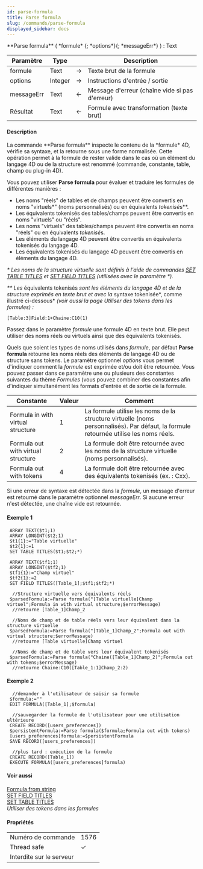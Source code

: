```yaml
---
id: parse-formula
title: Parse formula
slug: /commands/parse-formula
displayed_sidebar: docs
---
```


<!--REF #_command_.Parse formula.Syntax-->**Parse formula** ( *formule* {; *options*}{; *messageErr*} ) : Text<!-- END REF-->
<!--REF #_command_.Parse formula.Params-->
| Paramètre | Type |  | Description |
| --- | --- | --- | --- |
| formule | Text | &#8594;  | Texte brut de la formule |
| options | Integer | &#8594;  | Instructions d'entrée / sortie |
| messageErr | Text | &#8592; | Message d'erreur (chaîne vide si pas d'erreur) |
| Résultat | Text | &#8592; | Formule avec transformation (texte brut) |

<!-- END REF-->

#### Description 

<!--REF #_command_.Parse formula.Summary-->La commande **Parse formula** inspecte le contenu de la *formule* 4D, vérifie sa syntaxe, et la retourne sous une forme normalisée.<!-- END REF--> Cette opération permet à la formule de rester valide dans le cas où un élément du langage 4D ou de la structure est renommé (commande, constante, table, champ ou plug-in 4D). 

Vous pouvez utiliser **Parse formula** pour évaluer et traduire les formules de différentes manières : 

* Les noms "réels" de tables et de champs peuvent être convertis en noms "virtuels\*" (noms personnalisés) ou en équivalents *tokenisé*s\*\*.
* Les équivalents tokenisés des tables/champs peuvent être convertis en noms "virtuels" ou "réels".
* Les noms "virtuels" des tables/champs peuvent être convertis en noms "réels" ou en équivalents *tokenisé*s.
* Les éléments du langage 4D peuvent être convertis en équivalents tokenisés du langage 4D.
* Les équivalents tokenisés du langage 4D peuvent être convertis en éléments du langage 4D.

**\** Les noms de la structure virtuelle sont définis à l'aide de commandes [SET TABLE TITLES](set-table-titles.md) et [SET FIELD TITLES](set-field-titles.md) (utilisées avec le paramètre \*).* 

**\*\** Les* équivalents tokenisés *sont les éléments du langage 4D et de la structure exprimés en texte brut et avec la* syntaxe tokenisée*, comme illustré ci-dessous* *(voir aussi la page* *Utiliser des tokens dans les formules) :* 

```RAW
[Table:3]Field:1+Chaine:C10(1)
```

Passez dans le paramètre *formule* une formule 4D en texte brut. Elle peut utiliser des noms réels ou virtuels ainsi que des équivalents tokenisés. 

Quels que soient les types de noms utilisés dans *formule*, par défaut **Parse formula** retourne les noms réels des éléments de langage 4D ou de structure sans tokens. Le paramètre optionnel *options* vous permet d'indiquer comment la *formule* est exprimée et/ou doit être retournée. Vous pouvez passer dans ce paramètre une ou plusieurs des constantes suivantes du thème *Formules* (vous pouvez combiner des constantes afin d'indiquer simultanément les formats d'entrée et de sortie de la formule. 

  
| Constante                          | Valeur | Comment                                                                                                                              |
| ---------------------------------- | ------ | ------------------------------------------------------------------------------------------------------------------------------------ |
| Formula in with virtual structure  | 1      | La formule utilise les noms de la structure virtuelle (noms personnalisés). Par défaut, la formule retournée utilise les noms réels. |
| Formula out with virtual structure | 2      | La formule doit être retournée avec les noms de la structure virtuelle (noms personnalisés).                                         |
| Formula out with tokens            | 4      | La formule doit être retournée avec des équivalents tokenisés (ex. : Cxx).                                                           |

  
Si une erreur de syntaxe est détectée dans la *formule*, un message d'erreur est retourné dans le paramètre optionnel *messageErr*. Si aucune erreur n'est détectée, une chaîne vide est retournée. 

#### Exemple 1 

```4d
 ARRAY TEXT($t1;1)
 ARRAY LONGINT($t2;1)
 $t1{1}:="Table virtuelle"
 $t2{1}:=1
 SET TABLE TITLES($t1;$t2;*)
 
 ARRAY TEXT($tf1;1)
 ARRAY LONGINT($tf2;1)
 $tf1{1}:="Champ virtuel"
 $tf2{1}:=2
 SET FIELD TITLES([Table_1];$tf1;$tf2;*)
 
  //Structure virtuelle vers équivalents réels
 $parsedFormula:=Parse formula("[Table virtuelle]Champ virtuel";Formula in with virtual structure;$errorMessage)
  //retourne [Table_1]Champ_2
 
  //Noms de champ et de table réels vers leur équivalent dans la structure virtuelle
 $parsedFormula:=Parse formula("[Table_1]Champ_2";Formula out with virtual structure;$errorMessage)
  //retourne [Table virtuelle]Champ virtuel
 
  //Noms de champ et de table vers leur équivalent tokenisés
 $parsedFormula:=Parse formula("Chaine([Table_1]Champ_2)";Formula out with tokens;$errorMessage)
  //retourne Chaine:C10([Table_1:1]Champ_2:2)
```

#### Exemple 2 

```4d
  //demander à l'utilisateur de saisir sa formule
 $formula:=""
 EDIT FORMULA([Table_1];$formula)
 
  //sauvegarder la formule de l'utilisateur pour une utilisation ultérieure
 CREATE RECORD([users_preferences])
 $persistentFormula:=Parse formula($formula;Formula out with tokens)
 [users_preferences]formula:=$persistentFormula
 SAVE RECORD([users_preferences])
 
  //plus tard : exécution de la formule
 CREATE RECORD([Table_1])
 EXECUTE FORMULA([users_preferences]formula)
```

#### Voir aussi 

[Formula from string](formula-from-string.md)  
[SET FIELD TITLES](set-field-titles.md)  
[SET TABLE TITLES](set-table-titles.md)  
*Utiliser des tokens dans les formules*  

#### Propriétés
|  |  |
| --- | --- |
| Numéro de commande | 1576 |
| Thread safe | &check; |
| Interdite sur le serveur ||



